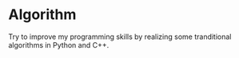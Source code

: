 # Algorithm
Try to improve my programming skills by realizing some tranditional algorithms in Python and C++.
